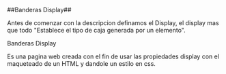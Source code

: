 ##Banderas Display##

Antes de comenzar con la descripcion 
definamos el Display, el display mas que todo 
"Establece el tipo de caja generada por un elemento". 

Banderas Display 

Es una pagina web creada con el fin de usar las 
propiedades display con el maqueteado de un HTML y 
dandole un estilo en css.